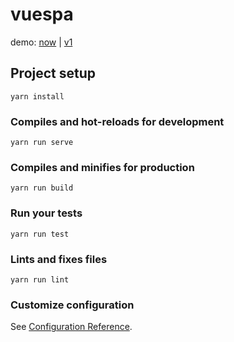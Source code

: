 # vuespa

demo: [now](https://tatwd.github.io/test/frontend/examples/navbar/vuespa/dist/) | [v1](https://tatwd.github.io/test/frontend/examples/navbar/vuespa/v1/)

## Project setup
```
yarn install
```

### Compiles and hot-reloads for development
```
yarn run serve
```

### Compiles and minifies for production
```
yarn run build
```

### Run your tests
```
yarn run test
```

### Lints and fixes files
```
yarn run lint
```

### Customize configuration
See [Configuration Reference](https://cli.vuejs.org/config/).
